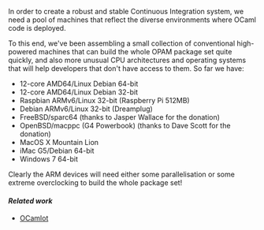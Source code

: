 In order to create a robust and stable Continuous Integration system, we need a pool of machines that reflect the diverse environments where OCaml code is deployed.

To this end, we've been assembling a small collection of conventional high-powered machines that can build the whole OPAM package set quite quickly, and also more unusual CPU architectures and operating systems that will help developers that don't have access to them. So far we have:

* 12-core AMD64/Linux Debian 64-bit
* 12-core AMD64/Linux Debian 32-bit
* Raspbian ARMv6/Linux 32-bit (Raspberry Pi 512MB)
* Debian ARMv6/Linux 32-bit (Dreamplug)
* FreeBSD/sparc64 (thanks to Jasper Wallace for the donation)
* OpenBSD/macppc (G4 Powerbook) (thanks to Dave Scott for the donation)
* MacOS X Mountain Lion
* iMac G5/Debian 64-bit
* Windows 7 64-bit

Clearly the ARM devices will need either some parallelisation or some extreme overclocking to build the whole package set!

#### *Related work*
* [OCamlot](#OCamlot)
